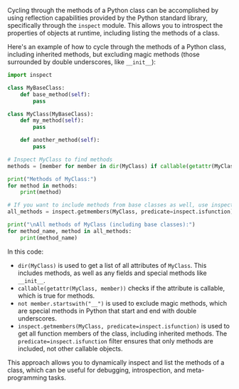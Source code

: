 Cycling through the methods of a Python class can be accomplished by using reflection capabilities provided by the Python standard library, specifically through the `inspect` module. This allows you to introspect the properties of objects at runtime, including listing the methods of a class.

Here's an example of how to cycle through the methods of a Python class, including inherited methods, but excluding magic methods (those surrounded by double underscores, like `__init__`):

```python
import inspect

class MyBaseClass:
    def base_method(self):
        pass

class MyClass(MyBaseClass):
    def my_method(self):
        pass

    def another_method(self):
        pass

# Inspect MyClass to find methods
methods = [member for member in dir(MyClass) if callable(getattr(MyClass, member)) and not member.startswith("__")]

print("Methods of MyClass:")
for method in methods:
    print(method)

# If you want to include methods from base classes as well, use inspect.getmembers() with a filter
all_methods = inspect.getmembers(MyClass, predicate=inspect.isfunction)

print("\nAll methods of MyClass (including base classes):")
for method_name, method in all_methods:
    print(method_name)
```

In this code:

- `dir(MyClass)` is used to get a list of all attributes of `MyClass`. This includes methods, as well as any fields and special methods like `__init__`.
- `callable(getattr(MyClass, member))` checks if the attribute is callable, which is true for methods.
- `not member.startswith("__")` is used to exclude magic methods, which are special methods in Python that start and end with double underscores.
- `inspect.getmembers(MyClass, predicate=inspect.isfunction)` is used to get all function members of the class, including inherited methods. The `predicate=inspect.isfunction` filter ensures that only methods are included, not other callable objects.

This approach allows you to dynamically inspect and list the methods of a class, which can be useful for debugging, introspection, and meta-programming tasks.
